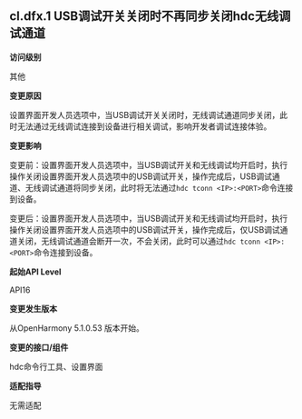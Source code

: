 ## cl.dfx.1 USB调试开关关闭时不再同步关闭hdc无线调试通道

**访问级别**

其他

**变更原因**

设置界面开发人员选项中，当USB调试开关关闭时，无线调试通道同步关闭，此时无法通过无线调试连接到设备进行相关调试，影响开发者调试连接体验。

**变更影响**

变更前：设置界面开发人员选项中，当USB调试开关和无线调试均开启时，执行操作关闭设置界面开发人员选项中的USB调试开关，操作完成后，USB调试通道、无线调试通道将同步关闭，此时将无法通过`hdc tconn <IP>:<PORT>`命令连接到设备。

变更后：设置界面开发人员选项中，当USB调试开关和无线调试均开启时，执行操作关闭设置界面开发人员选项中的USB调试开关，操作完成后，仅USB调试通道关闭，无线调试通道会断开一次，不会关闭，此时可以通过`hdc tconn <IP>:<PORT>`命令连接到设备。

**起始API Level**

API16

**变更发生版本**

从OpenHarmony 5.1.0.53 版本开始。

**变更的接口/组件**

hdc命令行工具、设置界面

**适配指导**

无需适配